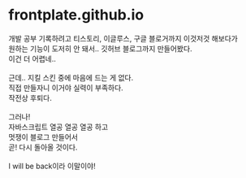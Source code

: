 # frontplate.github.io
<style>
  font: 11px 굴림;
  </style>
개발 공부 기록하려고 티스토리, 이글루스, 구글 블로거까지 이것저것 해보다가</br>
원하는 기능이 도저히 안 돼서.. 깃허브 블로그까지 만들어봤다.</br>
이건 더 어렵네..</br>
</br>
근데.. 지킬 스킨 중에 마음에 드는 게 없다.</br>
직접 만들자니 이거야 실력이 부족하다.</br>
작전상 후퇴다.</br>
</br>
그러나!</br>
자바스크립트 열공 열공 열공 하고</br>
멋쟁이 블로그 만들어서</br>
곧! 다시 돌아올 것이다.</br>
</br>
I will be back이라 이말이야!

